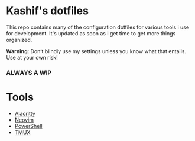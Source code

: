 # **Kashif's dotfiles**

This repo contains many of the configuration dotfiles for various tools i use for development. It's updated as soon as i get time to get more things organized.

**Warning**: Don’t blindly use my settings unless you know what that entails. Use at your own risk!

### **ALWAYS A WIP**

# Tools

- [Alacritty](https://alacritty.org/)
- [Neovim](https://neovim.io/)
- [PowerShell](https://github.com/PowerShell/PowerShell)
- [TMUX](https://github.com/tmux/tmux)
